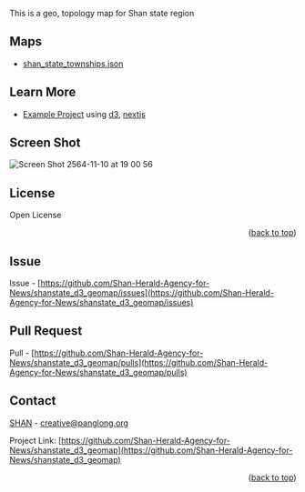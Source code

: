 This is a geo, topology map for Shan state region

## Maps

- [shan_state_townships.json](maps/shan_state_townships.json)

## Learn More

- [Example Project](https://github.com/NoerNova/shanstate_geo_maps/tree/main/examples/shanstate_d3_geomap) using [d3](https://d3js.org/), [nextjs](https://nextjs.org/)

## Screen Shot
![Screen Shot 2564-11-10 at 19 00 56](https://user-images.githubusercontent.com/9565672/141111012-62cc6436-49fb-46a9-89c5-e34e871c56c9.png)

<!-- LICENSE -->
## License

Open License

<p align="right">(<a href="#top">back to top</a>)</p>


<!-- ISSUE -->
## Issue
Issue - [https://github.com/Shan-Herald-Agency-for-News/shanstate_d3_geomap/issues](https://github.com/Shan-Herald-Agency-for-News/shanstate_d3_geomap/issues)

<!-- PULL -->
## Pull Request
Pull - [https://github.com/Shan-Herald-Agency-for-News/shanstate_d3_geomap/pulls](https://github.com/Shan-Herald-Agency-for-News/shanstate_d3_geomap/pulls)

<!-- CONTACT -->
## Contact

[SHAN](https://shannews.org/contact) - creative@panglong.org

Project Link: [https://github.com/Shan-Herald-Agency-for-News/shanstate_d3_geomap](https://github.com/Shan-Herald-Agency-for-News/shanstate_d3_geomap)

<p align="right">(<a href="#top">back to top</a>)</p>
